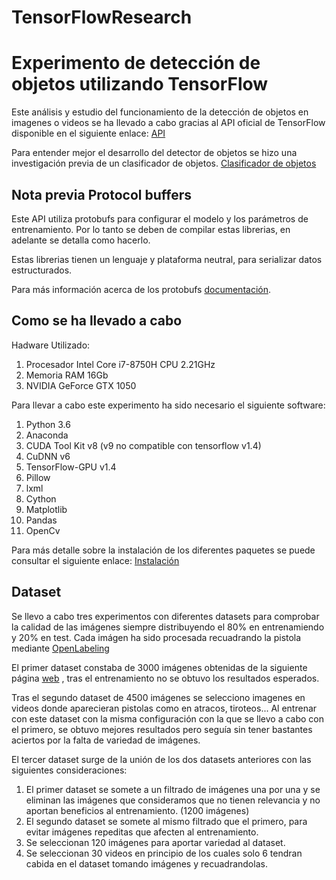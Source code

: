 # TensorFlowResearch

# Experimento de detección de objetos utilizando TensorFlow

Este análisis y estudio del funcionamiento de la detección de objetos en imagenes o videos se ha llevado a cabo gracias al API oficial de TensorFlow disponible en el siguiente enlace: [API](https://github.com/tensorflow/models/tree/master/research/object_detection)

Para entender mejor el desarrollo del detector de objetos se hizo una investigación previa de un clasificador de objetos. 
[Clasificador de objetos](https://github.com/Alejandromndza/TensorFlowResearch/blob/master/Clasificador.md)

## Nota previa Protocol buffers
Este API utiliza protobufs para configurar el modelo y los parámetros de entrenamiento. Por lo tanto se deben de compilar estas librerias, en adelante se detalla como hacerlo.

Estas librerias tienen un lenguaje y plataforma neutral, para serializar datos estructurados.

Para más información acerca de los protobufs [documentación](https://developers.google.com/protocol-buffers/).

## Como se ha llevado a cabo

Hadware Utilizado:

  1. Procesador Intel Core i7-8750H CPU 2.21GHz
  2. Memoria RAM 16Gb
  3. NVIDIA GeForce GTX 1050 
 
Para llevar a cabo este experimento ha sido necesario el siguiente software:

  1. Python 3.6
  2. Anaconda
  3. CUDA Tool Kit v8 (v9 no compatible con tensorflow v1.4)
  4. CuDNN v6
  5. TensorFlow-GPU v1.4
  6. Pillow
  7. lxml
  8. Cython
  9. Matplotlib
  10. Pandas
  11. OpenCv

Para más detalle sobre la instalación de los diferentes paquetes se puede consultar el siguiente enlace:
[Instalación](https://github.com/tensorflow/models/blob/master/research/object_detection/g3doc/installation.md)

## Dataset

Se llevo a cabo tres experimentos con diferentes datasets para comprobar la calidad de las imágenes siempre distribuyendo el 80% en entrenamiendo y 20% en test. Cada imágen ha sido procesada recuadrando la pistola mediante [OpenLabeling](https://github.com/Cartucho/OpenLabeling)

El primer dataset constaba de 3000 imágenes obtenidas de la siguiente página [web](https://sci2s.ugr.es/weapons-detection) , tras el entrenamiento no se obtuvo los resultados esperados.

Tras el segundo dataset de 4500 imágenes se selecciono imagenes en videos donde aparecieran pistolas como en atracos, tiroteos...
Al entrenar con este dataset con la misma configuración con la que se llevo a cabo con el primero, se obtuvo mejores resultados pero seguía sin tener bastantes aciertos por la falta de variedad de imágenes. 

El tercer dataset surge de la unión de los dos datasets anteriores con las siguientes consideraciones:

  1. El primer dataset se somete a un filtrado de imágenes una por una y se eliminan las imágenes que consideramos que no tienen         relevancia y no aportan beneficios al entrenamiento. (1200 imágenes)
  2. El segundo dataset se somete al mismo filtrado que el primero, para evitar imágenes repeditas que afecten al entrenamiento.
  3. Se seleccionan 120 imágenes para aportar variedad al dataset.
  4. Se seleccionan 30 videos en principio de los cuales solo 6 tendran cabida en el dataset tomando imágenes y recuadrandolas.
  



